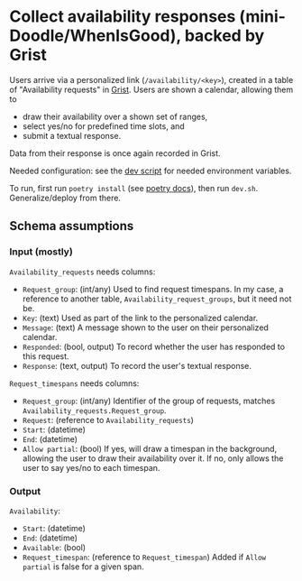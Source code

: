 # Collect availability responses (mini-Doodle/WhenIsGood), backed by Grist

Users arrive via a personalized link (`/availability/<key>`),
created in a table of "Availability requests" in
[Grist](https://github.com/gristlabs/grist-core).  Users are shown a calendar,
allowing them to

-   draw their availability over a shown set of ranges,
-   select yes/no for predefined time slots, and
-   submit a textual response.

Data from their response is once again recorded in Grist.

Needed configuration: see the [dev script](dev.sh) for needed
environment variables.

To run, first run `poetry install` (see [poetry
docs](https://python-poetry.org/docs/)), then run `dev.sh`. Generalize/deploy
from there.

## Schema assumptions

### Input (mostly)

`Availability_requests` needs columns:

-   `Request_group`: (int/any) Used to find request timespans.
    In my case, a reference to another table, `Availability_request_groups`, but
    it need not be.
-   `Key`: (text) Used as part of the link to the personalized
    calendar.
-   `Message`: (text) A message shown to the user on their
    personalized calendar.
-   `Responded`: (bool, output) To record whether the user has responded to
    this request.
-   `Response`: (text, output) To record the user\'s textual response.

`Request_timespans` needs columns:

-   `Request_group`: (int/any) Identifier of the group of requests, matches
    `Availability_requests.Request_group`.
-   `Request`: (reference to `Availability_requests`)
-   `Start`: (datetime)
-   `End`: (datetime)
-   `Allow partial`: (bool) If yes, will draw a timespan in the background,
    allowing the user to draw their availability over it. If no, only allows
    the user to say yes/no to each timespan.

### Output

`Availability`:

-   `Start`: (datetime)
-   `End`: (datetime)
-   `Available`: (bool)
-   `Request_timespan`: (reference to `Request_timespan`)
    Added if `Allow partial` is false for a given span.
